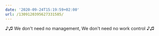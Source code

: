 ```yaml
---
date: '2020-09-24T15:19:59+02:00'
url: /1309120395627331585/
---
```

♪♫ We don't need no management,
We don't need no work control ♪♫
